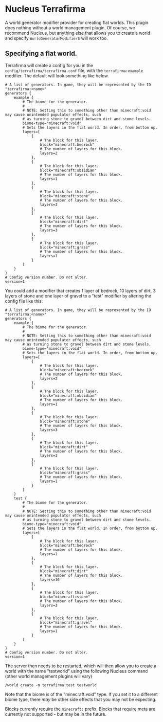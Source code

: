 # Nucleus Terrafirma

A world generator modifier provider for creating flat worlds. This plugin does nothing
without a world management plugin. Of course, we recommend Nucleus, but anything else that
allows you to create a world and specify `WorldGeneratorModifier`s will work too.

## Specifying a flat world.

Terrafirma will create a config for you in the `config/terrafirma/terrafirma.conf` file, with
the `terrafirma:example` modifier. The default will look something like below. 

```hocon
# A list of generators. In game, they will be represented by the ID "terrafirma:<name>"
generators {
    example {
        # The biome for the generator.
        # 
        # NOTE: Setting this to something other than minecraft:void may cause unintended populator effects, such 
        # as turning stone to gravel between dirt and stone levels.
        biome-type="minecraft:void"
        # Sets the layers in the flat world. In order, from bottom up.
        layers=[
            {
                # The block for this layer.
                block="minecraft:bedrock"
                # The number of layers for this block.
                layers=2
            },
            {
                # The block for this layer.
                block="minecraft:obsidian"
                # The number of layers for this block.
                layers=1
            },
            {
                # The block for this layer.
                block="minecraft:stone"
                # The number of layers for this block.
                layers=3
            },
            {
                # The block for this layer.
                block="minecraft:dirt"
                # The number of layers for this block.
                layers=3
            },
            {
                # The block for this layer.
                block="minecraft:grass"
                # The number of layers for this block.
                layers=1
            }
        ]
    }
}
# Config version number. Do not alter.
version=1
```

You could add a modifier that creates 1 layer of bedrock, 10 layers of dirt, 3 layers of stone and one layer of gravel to a "test" modifier 
by altering the config file like this:

```hocon
# A list of generators. In game, they will be represented by the ID "terrafirma:<name>"
generators {
    example {
        # The biome for the generator.
        # 
        # NOTE: Setting this to something other than minecraft:void may cause unintended populator effects, such 
        # as turning stone to gravel between dirt and stone levels.
        biome-type="minecraft:void"
        # Sets the layers in the flat world. In order, from bottom up.
        layers=[
            {
                # The block for this layer.
                block="minecraft:bedrock"
                # The number of layers for this block.
                layers=2
            },
            {
                # The block for this layer.
                block="minecraft:obsidian"
                # The number of layers for this block.
                layers=1
            },
            {
                # The block for this layer.
                block="minecraft:stone"
                # The number of layers for this block.
                layers=3
            },
            {
                # The block for this layer.
                block="minecraft:dirt"
                # The number of layers for this block.
                layers=3
            },
            {
                # The block for this layer.
                block="minecraft:grass"
                # The number of layers for this block.
                layers=1
            }
        ]
    }
    test {
        # The biome for the generator.
        # 
        # NOTE: Setting this to something other than minecraft:void may cause unintended populator effects, such 
        # as turning stone to gravel between dirt and stone levels.
        biome-type="minecraft:void"
        # Sets the layers in the flat world. In order, from bottom up.
        layers=[
            {
                # The block for this layer.
                block="minecraft:bedrock"
                # The number of layers for this block.
                layers=1
            },
            {
                # The block for this layer.
                block="minecraft:dirt"
                # The number of layers for this block.
                layers=10
            },
            {
                # The block for this layer.
                block="minecraft:stone"
                # The number of layers for this block.
                layers=3
            },
            {
                # The block for this layer.
                block="minecraft:gravel"
                # The number of layers for this block.
                layers=1
            }
        ]
    }
}
# Config version number. Do not alter.
version=1
```

The server then needs to be restarted, which will then allow you to create a world with the name "testworld" using the following Nucleus 
command (other world management plugins will vary)

```
/world create -m terrafirma:test testworld
``` 

Note that the biome is of the "minecraft:void" type. If you set it to a different biome type, there _may_ be other side effects that
you may not be expecting.

Blocks currently require the `minecraft:` prefix. Blocks that require meta are currently not supported - but may be in the future.